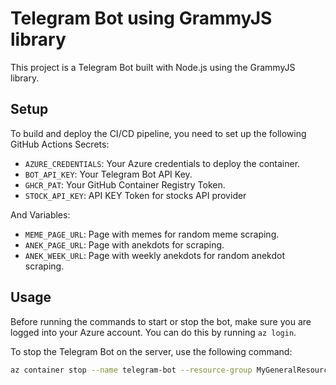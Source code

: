 # Telegram Bot using GrammyJS library

This project is a Telegram Bot built with Node.js using the GrammyJS library.

## Setup

To build and deploy the CI/CD pipeline, you need to set up the following GitHub Actions Secrets:

- `AZURE_CREDENTIALS`: Your Azure credentials to deploy the container.
- `BOT_API_KEY`: Your Telegram Bot API Key.
- `GHCR_PAT`: Your GitHub Container Registry Token.
- `STOCK_API_KEY`: API KEY Token for stocks API provider

And Variables:

- `MEME_PAGE_URL`: Page with memes for random meme scraping.
- `ANEK_PAGE_URL`: Page with anekdots for scraping.
- `ANEK_WEEK_URL`: Page with weekly anekdots for random anekdot scraping.

## Usage

Before running the commands to start or stop the bot, make sure you are logged into your Azure account. You can do this by running `az login`.

To stop the Telegram Bot on the server, use the following command:

```bash
az container stop --name telegram-bot --resource-group MyGeneralResourceGroup
```
